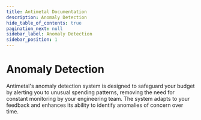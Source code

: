 ```yaml
---
title: Antimetal Documentation
description: Anomaly Detection
hide_table_of_contents: true
pagination_next: null
sidebar_label: Anomaly Detection
sidebar_position: 1
---
```


# Anomaly Detection

Antimetal's anomaly detection system is designed to safeguard your budget by alerting you to unusual spending patterns, removing the need for constant monitoring by your engineering team. The system adapts to your feedback and enhances its ability to identify anomalies of concern over time.